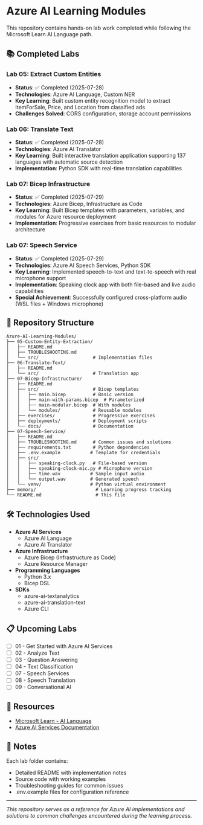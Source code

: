 # Azure AI Learning Modules

This repository contains hands-on lab work completed while following the Microsoft Learn AI Language path.

## 📚 Completed Labs

### Lab 05: Extract Custom Entities
- **Status**: ✅ Completed (2025-07-28)
- **Technologies**: Azure AI Language, Custom NER
- **Key Learning**: Built custom entity recognition model to extract ItemForSale, Price, and Location from classified ads
- **Challenges Solved**: CORS configuration, storage account permissions

### Lab 06: Translate Text
- **Status**: ✅ Completed (2025-07-28)
- **Technologies**: Azure AI Translator
- **Key Learning**: Built interactive translation application supporting 137 languages with automatic source detection
- **Implementation**: Python SDK with real-time translation capabilities

### Lab 07: Bicep Infrastructure
- **Status**: ✅ Completed (2025-07-29)
- **Technologies**: Azure Bicep, Infrastructure as Code
- **Key Learning**: Built Bicep templates with parameters, variables, and modules for Azure resource deployment
- **Implementation**: Progressive exercises from basic resources to modular architecture

### Lab 07: Speech Service
- **Status**: ✅ Completed (2025-07-29)
- **Technologies**: Azure AI Speech Services, Python SDK
- **Key Learning**: Implemented speech-to-text and text-to-speech with real microphone support
- **Implementation**: Speaking clock app with both file-based and live audio capabilities
- **Special Achievement**: Successfully configured cross-platform audio (WSL files + Windows microphone)

## 🚀 Repository Structure

```
Azure-AI-Learning-Modules/
├── 05-Custom-Entity-Extraction/
│   ├── README.md
│   ├── TROUBLESHOOTING.md
│   └── src/                    # Implementation files
├── 06-Translate-Text/
│   ├── README.md
│   └── src/                    # Translation app
├── 07-Bicep-Infrastructure/
│   ├── README.md
│   ├── src/                    # Bicep templates
│   │   ├── main.bicep          # Basic version
│   │   ├── main-with-params.bicep  # Parameterized
│   │   ├── main-modular.bicep  # With modules
│   │   └── modules/            # Reusable modules
│   ├── exercises/              # Progressive exercises
│   ├── deployments/            # Deployment scripts
│   └── docs/                   # Documentation
├── 07-Speech-Service/
│   ├── README.md
│   ├── TROUBLESHOOTING.md      # Common issues and solutions
│   ├── requirements.txt        # Python dependencies
│   ├── .env.example           # Template for credentials
│   ├── src/
│   │   ├── speaking-clock.py   # File-based version
│   │   ├── speaking-clock-mic.py # Microphone version
│   │   ├── time.wav           # Sample input audio
│   │   └── output.wav         # Generated speech
│   └── venv/                  # Python virtual environment
├── memory/                      # Learning progress tracking
└── README.md                    # This file
```

## 🛠️ Technologies Used

- **Azure AI Services**
  - Azure AI Language
  - Azure AI Translator
- **Azure Infrastructure**
  - Azure Bicep (Infrastructure as Code)
  - Azure Resource Manager
- **Programming Languages**
  - Python 3.x
  - Bicep DSL
- **SDKs**
  - azure-ai-textanalytics
  - azure-ai-translation-text
  - Azure CLI

## 📋 Upcoming Labs

- [ ] 01 - Get Started with Azure AI Services
- [ ] 02 - Analyze Text
- [ ] 03 - Question Answering
- [ ] 04 - Text Classification
- [ ] 07 - Speech Services
- [ ] 08 - Speech Translation
- [ ] 09 - Conversational AI

## 🔗 Resources

- [Microsoft Learn - AI Language](https://microsoftlearning.github.io/mslearn-ai-language/)
- [Azure AI Services Documentation](https://docs.microsoft.com/azure/cognitive-services/)

## 📝 Notes

Each lab folder contains:
- Detailed README with implementation notes
- Source code with working examples
- Troubleshooting guides for common issues
- .env.example files for configuration reference

---

*This repository serves as a reference for Azure AI implementations and solutions to common challenges encountered during the learning process.*